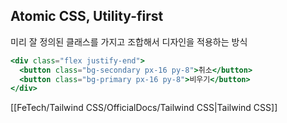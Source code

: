 ## Atomic CSS, Utility-first

미리 잘 정의된 클래스를 가지고 조합해서 디자인을 적용하는 방식

```jsx
<div class="flex justify-end">
  <button class="bg-secondary px-16 py-8">취소</button>
  <button class="bg-primary px-16 py-8">비우기</button>
</div>
```

[[FeTech/Tailwind CSS/OfficialDocs/Tailwind CSS|Tailwind CSS]]
